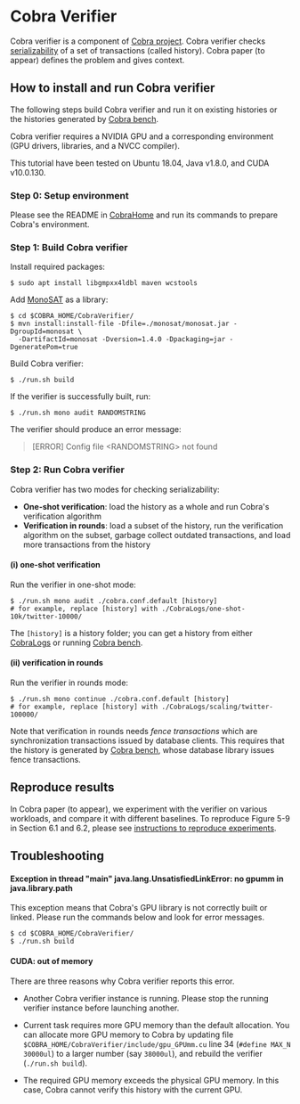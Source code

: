 # Cobra Verifier

Cobra verifier is a component of [Cobra project](https://github.com/DBCobra/CobraHome).
Cobra verifier checks [serializability](https://en.wikipedia.org/wiki/Serializability) of a set of transactions (called history). Cobra paper (to appear) defines the problem and gives context.

How to install and run Cobra verifier
---

The following steps build Cobra verifier and run it on existing histories or the histories generated by [Cobra bench](https://github.com/DBCobra/CobraBench).

Cobra verifier requires a NVIDIA GPU and a corresponding environment (GPU drivers, libraries, and a NVCC compiler).

This tutorial have been tested on Ubuntu 18.04,
Java v1.8.0, and CUDA v10.0.130.


### Step 0: Setup environment

Please see the README in [CobraHome](https://github.com/DBCobra/CobraHome) and
run its commands to prepare Cobra's environment.


### <a name="step1"/> Step 1: Build Cobra verifier



Install required packages:

    $ sudo apt install libgmpxx4ldbl maven wcstools
    

Add [MonoSAT](http://www.cs.ubc.ca/labs/isd/Projects/monosat/) as a library:

    $ cd $COBRA_HOME/CobraVerifier/
    $ mvn install:install-file -Dfile=./monosat/monosat.jar -DgroupId=monosat \
      -DartifactId=monosat -Dversion=1.4.0 -Dpackaging=jar -DgeneratePom=true

Build Cobra verifier:

    $ ./run.sh build
    
If the verifier is successfully built, run:

    $ ./run.sh mono audit RANDOMSTRING
    
The verifier should produce an error message:

> [ERROR] Config file \<RANDOMSTRING\> not found

### <a name="step2" /> Step 2: Run Cobra verifier

Cobra verifier has two modes for checking serializability:

  * **One-shot verification**: load the history as a whole and run Cobra's verification algorithm
  * **Verification in rounds**: load a subset of the history, run the verification algorithm on the subset, garbage collect outdated transactions, and load more transactions from the history

#### (i) one-shot verification

Run the verifier in one-shot mode:

    $ ./run.sh mono audit ./cobra.conf.default [history]
    # for example, replace [history] with ./CobraLogs/one-shot-10k/twitter-10000/

The `[history]` is a history folder; you can get a history from either [CobraLogs](https://github.com/DBCobra/CobraLogs) or running [Cobra bench](https://github.com/DBCobra/CobraBench).
    
#### (ii) verification in rounds

Run the verifier in rounds mode:

    $ ./run.sh mono continue ./cobra.conf.default [history]
    # for example, replace [history] with ./CobraLogs/scaling/twitter-100000/
    
Note that verification in rounds needs _fence transactions_ which are synchronization transactions issued by database clients.
This requires that the history is generated by [Cobra bench](https://github.com/DBCobra/CobraBench),
whose database library issues fence transactions.


Reproduce results
---

In Cobra paper (to appear), we experiment with the verifier on various workloads, and compare it with different baselines.
To reproduce Figure 5-9 in Section 6.1 and 6.2, please see [instructions to reproduce experiments](reproduce_results.md).



Troubleshooting
---

#### Exception in thread "main" java.lang.UnsatisfiedLinkError: no gpumm in java.library.path

This exception means that Cobra's GPU library is not correctly built or linked. Please run the commands below and look for error messages.

    $ cd $COBRA_HOME/CobraVerifier/
    $ ./run.sh build

#### <a name="OOM" /> CUDA: out of memory

There are three reasons why Cobra verifier reports this error. 

* Another Cobra verifier instance is running. Please stop the running verifier instance before launching another.

* Current task requires more GPU memory than the default allocation. You can allocate more GPU memory to Cobra by updating file `$COBRA_HOME/CobraVerifier/include/gpu_GPUmm.cu` line 34 (`#define MAX_N 30000ul`) to a larger number (say `38000ul`), and rebuild the verifier (`./run.sh build`).

* The required GPU memory exceeds the physical GPU memory. In this case, Cobra cannot verify this history with the current GPU. 





